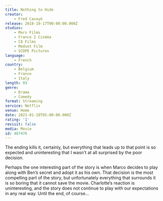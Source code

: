 ```yaml
---
title: Nothing to Hide
creator:
    - Fred Cavayé
release: 2018-10-17T00:00:00.000Z
studios:
    - Mars Films
    - France 2 Cinéma
    - C8 Films
    - Medset Film
    - SCOPE Pictures
language:
    - French
country:
    - Belgium
    - France
    - Italy
length: 93
genre:
    - Drama
    - Comedy
format: Streaming
service: Netflix
venue: Home
date: 2021-01-18T05:00:00.000Z
rating: '1'
revisit: false
media: Movie
id: 487476
---
```


The ending kills it, certainly, but everything that leads up to that point is so expected and uninteresting that I wasn't at all surprised by the poor decision.

Perhaps the one interesting part of the story is when Marco decides to play along with Ben’s secret and adopt it as his own. That decision is the most compelling part of the story, but unfortunately everything that surrounds it is so boring that it cannot save the movie. Charlotte’s reaction is uninteresting, and the story does not continue to play with our expectations in any real way. Until the end, of course...
